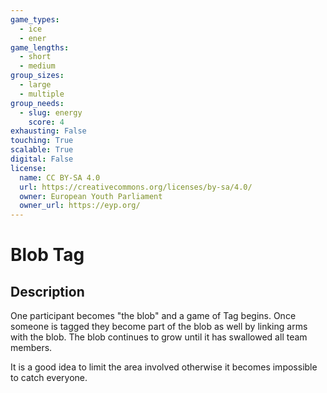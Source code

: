 ```yaml
---
game_types:
  - ice
  - ener
game_lengths:
  - short
  - medium
group_sizes:
  - large
  - multiple
group_needs:
  - slug: energy
    score: 4
exhausting: False
touching: True
scalable: True
digital: False
license:
  name: CC BY-SA 4.0
  url: https://creativecommons.org/licenses/by-sa/4.0/
  owner: European Youth Parliament
  owner_url: https://eyp.org/
---
```

# Blob Tag

## Description
One participant becomes "the blob" and a game of Tag begins. Once someone is tagged they become part of the blob as well by linking arms with the blob. The blob continues to grow until it has swallowed all team members.

It is a good idea to limit the area involved otherwise it becomes impossible to catch everyone.
